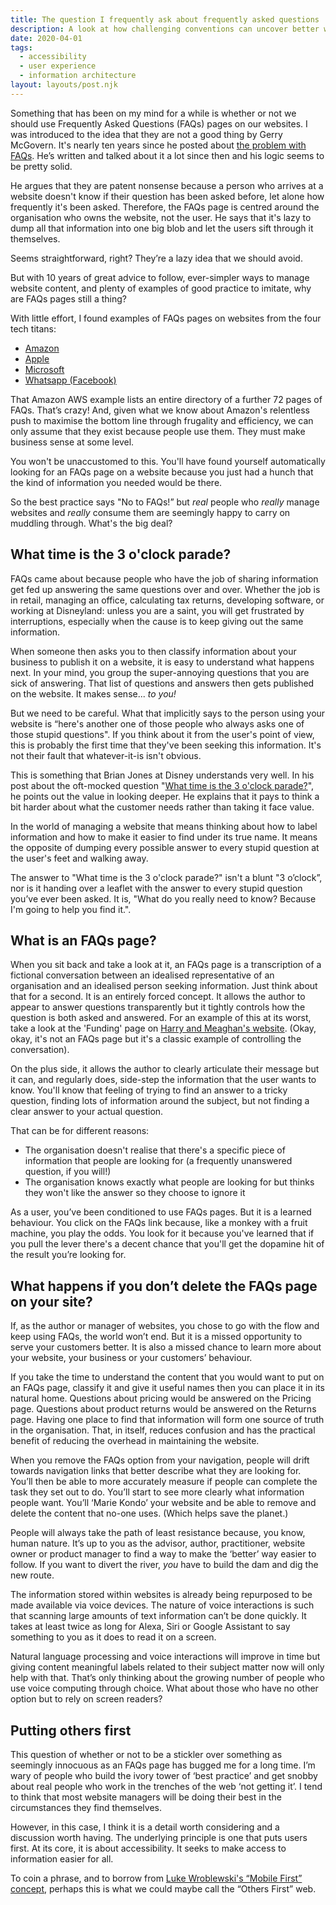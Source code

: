 ```yaml
---
title: The question I frequently ask about frequently asked questions
description: A look at how challenging conventions can uncover better ways to make information easier to find on websites, and play a part in saving resources.
date: 2020-04-01
tags:
  - accessibility
  - user experience
  - information architecture
layout: layouts/post.njk
---
```


Something that has been on my mind for a while is whether or not we should use Frequently Asked Questions (FAQs) pages on our websites. I was introduced to the idea that they are not a good thing by Gerry McGovern. It's nearly ten years since he posted about [the problem with FAQs](https://gerrymcgovern.com/the-problems-with-faqs/). He’s written and talked about it a lot since then and his logic seems to be pretty solid.

He argues that they are patent nonsense because a person who arrives at a website doesn't know if their question has been asked before, let alone how frequently it's been asked. Therefore, the FAQs page is centred around the organisation who owns the website, not the user. He says that it's lazy to dump all that information into one big blob and let the users sift through it themselves.

Seems straightforward, right? They’re a lazy idea that we should avoid.

But with 10 years of great advice to follow, ever-simpler ways to manage website content, and plenty of examples of good practice to imitate, why are FAQs pages still a thing?

With little effort, I found examples of FAQs pages on websites from the four tech titans:

- [Amazon](https://aws.amazon.com/faqs/)
- [Apple](https://www.apple.com/in/support/products/faqs.html)
- [Microsoft](https://www.microsoft.com/en-gb/software-download/faq)
- [Whatsapp (Facebook)](https://faq.whatsapp.com/)

That Amazon AWS example lists an entire directory of a further 72 pages of FAQs. That’s crazy! And, given what we know about Amazon's relentless push to maximise the bottom line through frugality and efficiency, we can only assume that they exist because people use them. They must make business sense at some level.

You won't be unaccustomed to this. You'll have found yourself automatically looking for an FAQs page on a website because you just had a hunch that the kind of information you needed would be there.

So the best practice says "No to FAQs!” but _real_ people who _really_ manage websites and _really_ consume them are seemingly happy to carry on muddling through. What's the big deal?

## What time is the 3 o'clock parade?
FAQs came about because people who have the job of sharing information get fed up answering the same questions over and over. Whether the job is in retail, managing an office, calculating tax returns, developing software, or working at Disneyland: unless you are a saint, you will get frustrated by interruptions, especially when the cause is to keep giving out the same information.

When someone then asks you to then classify information about your business to publish it on a website, it is easy to understand what happens next. In your mind, you group the super-annoying questions that you are sick of answering. That list of questions and answers then gets published on the website. It makes sense... _to you!_

But we need to be careful. What that implicitly says to the person using your website is “here's another one of those people who always asks one of those stupid questions". If you think about it from the user's point of view, this is probably the first time that they've been seeking this information. It's not their fault that whatever-it-is isn't obvious.

This is something that Brian Jones at Disney understands very well. In his post about the oft-mocked question "[What time is the 3 o'clock parade?](https://www.disneyinstitute.com/blog/how-would-you-respond-if-asked-what-time-is-the-3-oclock-parade/)", he points out the value in looking deeper. He explains that it pays to think a bit harder about what the customer needs rather than taking it face value.

In the world of managing a website that means thinking about how to label information and how to make it easier to find under its true name. It means the opposite of dumping every possible answer to every stupid question at the user's feet and walking away.

The answer to "What time is the 3 o'clock parade?" isn't a blunt "3 o’clock”, nor is it handing over a leaflet with the answer to every stupid question you’ve ever been asked. It is, "What do you really need to know? Because I'm going to help you find it.".

## What is an FAQs page?
When you sit back and take a look at it, an FAQs page is a transcription of a fictional conversation between an idealised representative of an organisation and an idealised person seeking information. Just think about that for a second. It is an entirely forced concept. It allows the author to appear to answer questions transparently but it tightly controls how the question is both asked and answered. For an example of this at its worst, take a look at the 'Funding' page on [Harry and Meaghan's website](https://sussexroyal.com/funding/). (Okay, okay, it's not an FAQs page but it's a classic example of controlling the conversation).

On the plus side, it allows the author to clearly articulate their message but it can, and regularly does, side-step the information that the user wants to know. You'll know that feeling of trying to find an answer to a tricky question, finding lots of information around the subject, but not finding a clear answer to your actual question.

That can be for different reasons:
- The organisation doesn't realise that there's a specific piece of information that people are looking for (a frequently unanswered question, if you will!)
- The organisation knows exactly what people are looking for but thinks they won't like the answer so they choose to ignore it
    
As a user, you’ve been conditioned to use FAQs pages. But it is a learned behaviour. You click on the FAQs link because, like a monkey with a fruit machine, you play the odds. You look for it because you've learned that if you pull the lever there's a decent chance that you'll get the dopamine hit of the result you’re looking for.

## What happens if you don’t delete the FAQs page on your site?
If, as the author or manager of websites, you chose to go with the flow and keep using FAQs, the world won’t end. But it is a missed opportunity to serve your customers better. It is also a missed chance to learn more about your website, your business or your customers’ behaviour.

If you take the time to understand the content that you would want to put on an FAQs page, classify it and give it useful names then you can place it in its natural home. Questions about pricing would be answered on the Pricing page. Questions about product returns would be answered on the Returns page. Having one place to find that information will form one source of truth in the organisation. That, in itself, reduces confusion and has the practical benefit of reducing the overhead in maintaining the website.

When you remove the FAQs option from your navigation, people will drift towards navigation links that better describe what they are looking for. You’ll then be able to more accurately measure if people can complete the task they set out to do. You’ll start to see more clearly what information people want. You’ll ‘Marie Kondo’ your website and be able to remove and delete the content that no-one uses. (Which helps save the planet.)

People will always take the path of least resistance because, you know, human nature. It’s up to you as the advisor, author, practitioner, website owner or product manager to find a way to make the ‘better’ way easier to follow. If you want to divert the river, _you_ have to build the dam and dig the new route.

The information stored within websites is already being repurposed to be made available via voice devices. The nature of voice interactions is such that scanning large amounts of text information can’t be done quickly. It takes at least twice as long for Alexa, Siri or Google Assistant to say something to you as it does to read it on a screen.

Natural language processing and voice interactions will improve in time but giving content meaningful labels related to their subject matter now will only help with that. That’s only thinking about the growing number of people who use voice computing through choice. What about those who have no other option but to rely on screen readers?

## Putting others first
This question of whether or not to be a stickler over something as seemingly innocuous as an FAQs page has bugged me for a long time. I’m wary of people who build the ivory tower of ‘best practice’ and get snobby about real people who work in the trenches of the web ‘not getting it’. I tend to think that most website managers will be doing their best in the circumstances they find themselves.

However, in this case, I think it is a detail worth considering and a discussion worth having. The underlying principle is one that puts users first. At its core, it is about accessibility. It seeks to make access to information easier for all.

To coin a phrase, and to borrow from [Luke Wroblewski's “Mobile First” concept](https://abookapart.com/products/mobile-first), perhaps this is what we could maybe call the “Others First” web.

[comment]: <> (So that’s the theory. Here’s a process to help you classify your FAQs content and find a home for it called [Practical steps on how to avoid having an FAQs page on your site].)


